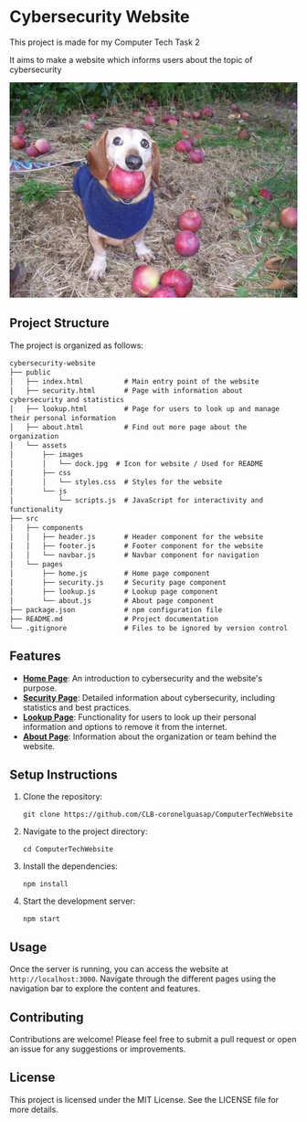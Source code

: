 # Cybersecurity Website

This project is made for my Computer Tech Task 2

It aims to make a website which informs users about the topic of cybersecurity

![dock](/public/assets/images/dock.jpg)

## Project Structure

The project is organized as follows:

```
cybersecurity-website
├── public
│   ├── index.html          # Main entry point of the website
│   ├── security.html       # Page with information about cybersecurity and statistics
│   ├── lookup.html         # Page for users to look up and manage their personal information
│   ├── about.html          # Find out more page about the organization
│   └── assets
│       ├── images
│       │   └── dock.jpg  # Icon for website / Used for README
│       ├── css
│       │   └── styles.css  # Styles for the website
│       └── js
│           └── scripts.js  # JavaScript for interactivity and functionality
├── src
│   ├── components
│   │   ├── header.js       # Header component for the website
│   │   ├── footer.js       # Footer component for the website
│   │   └── navbar.js       # Navbar component for navigation
│   └── pages
│       ├── home.js         # Home page component
│       ├── security.js     # Security page component
│       ├── lookup.js       # Lookup page component
│       └── about.js        # About page component
├── package.json            # npm configuration file
├── README.md               # Project documentation
└── .gitignore              # Files to be ignored by version control
```

## Features

- [**Home Page**](/public/index.html): An introduction to cybersecurity and the website's purpose.
- [**Security Page**](/public/security.html): Detailed information about cybersecurity, including statistics and best practices.
- [**Lookup Page**](/public/lookup.html): Functionality for users to look up their personal information and options to remove it from the internet.
- [**About Page**](/public/about.html): Information about the organization or team behind the website.

## Setup Instructions

1. Clone the repository:
   ```
   git clone https://github.com/CLB-coronelguasap/ComputerTechWebsite
   ```
2. Navigate to the project directory:
   ```
   cd ComputerTechWebsite
   ```
3. Install the dependencies:
   ```
   npm install
   ```
4. Start the development server:
   ```
   npm start
   ```

## Usage

Once the server is running, you can access the website at `http://localhost:3000`. Navigate through the different pages using the navigation bar to explore the content and features.

## Contributing

Contributions are welcome! Please feel free to submit a pull request or open an issue for any suggestions or improvements.

## License

This project is licensed under the MIT License. See the LICENSE file for more details.